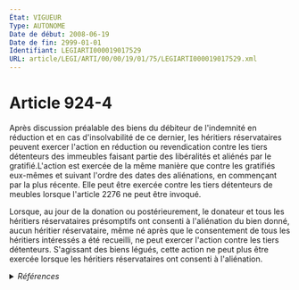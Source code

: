 ```yaml
---
État: VIGUEUR
Type: AUTONOME
Date de début: 2008-06-19
Date de fin: 2999-01-01
Identifiant: LEGIARTI000019017529
URL: article/LEGI/ARTI/00/00/19/01/75/LEGIARTI000019017529.xml
---
```


<h1>Article 924-4</h1>

Après discussion préalable des biens du débiteur de l'indemnité en réduction et
en cas d'insolvabilité de ce dernier, les héritiers réservataires peuvent
exercer l'action en réduction ou revendication contre les tiers détenteurs des
immeubles faisant partie des libéralités et aliénés par le gratifié.L'action est
exercée de la même manière que contre les gratifiés eux-mêmes et suivant l'ordre
des dates des aliénations, en commençant par la plus récente. Elle peut être
exercée contre les tiers détenteurs de meubles lorsque l'article 2276 ne peut
être invoqué.<br />

Lorsque, au jour de la donation ou postérieurement, le donateur et tous les
héritiers réservataires présomptifs ont consenti à l'aliénation du bien donné,
aucun héritier réservataire, même né après que le consentement de tous les
héritiers intéressés a été recueilli, ne peut exercer l'action contre les tiers
détenteurs. S'agissant des biens légués, cette action ne peut plus être exercée
lorsque les héritiers réservataires ont consenti à l'aliénation.


<details>
  <summary><em>Références</em></summary>

  <h2>Articles faisant référence à l'article</h2>
  
  <ul>
    <li>
      <a href="https://legal.tricoteuses.fr//redirection/LEGIARTI000019017163?vers=git&vers=legifrance">Code civil - article 2276 AUTONOME VIGUEUR, en vigueur depuis le 2008-06-19</a> CITATION cible
    </li>
    <li>
      <a href="https://legal.tricoteuses.fr//redirection/LEGIARTI000019014303?vers=git&vers=legifrance">LOI n° 2008-561 du 17 juin 2008 portant réforme de la prescription en matière civile - article 3 ENTIEREMENT_MODIF</a> MODIFIE source
    </li>
    <li>
      <a href="https://legal.tricoteuses.fr//redirection/LEGIARTI000006447924?vers=git&vers=legifrance">Code civil - article 2276 AUTONOME MODIFIE, en vigueur du 1971-07-08 au 2008-06-19</a> CITATION cible
    </li>
  </ul>
  
  <h2>Références faites par l'article</h2>
  
  <ul>
    <li>
      2008-06-17 MODIFIE cible <a href="https://legal.tricoteuses.fr//redirection/LEGIARTI000019014303?vers=git&vers=legifrance">LOI n° 2008-561 du 17 juin 2008 portant réforme de la prescription en matière civile - article 3 ENTIEREMENT_MODIF</a>
    </li>
    <li>
      2999-01-01 CITATION source <a href="https://legal.tricoteuses.fr//redirection/LEGIARTI000006447924?vers=git&vers=legifrance">Code civil - article 2276 AUTONOME MODIFIE, en vigueur du 1971-07-08 au 2008-06-19</a>
    </li>
  </ul>
</details>
